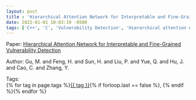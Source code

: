 ```yaml
---
layout: post
title : 'Hierarchical Attention Network for Interpretable and Fine-Grained Vulnerability Detection'
date: 2022-01-01 10:03:19 -0500
tags: ['C++', 'C', 'Vulnerability Detection', 'Hierarchical attention network', 'Abstract Syntax Tree (AST)']
---
```

Paper: [Hierarchical Attention Network for Interpretable and Fine-Grained Vulnerability Detection](https://ieeexplore.ieee.org/stamp/stamp.jsp?arnumber=9798297)

Author: Gu, M. and Feng, H. and Sun, H. and Liu, P. and Yue, Q. and Hu, J. and Cao, C. and Zhang, Y.




 Tags:  
        <span>{% for tag in page.tags %}<a href="/tags/#{{ tag | slugify }}">{{ tag }}</a>{% if forloop.last == false %}, {% endif %}{% endfor %}</span>
